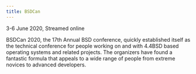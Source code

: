 ```yaml
---
title: BSDCan
---
```

3-6 June 2020, Streamed online

BSDCan 2020, the 17th Annual BSD conference, quickly established itself as the technical conference for people working on and with 4.4BSD based operating systems and related projects. The organizers have found a fantastic formula that appeals to a wide range of people from extreme novices to advanced developers.
